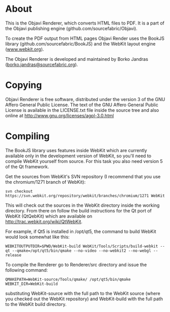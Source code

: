 
About
=====

This is the Objavi Renderer, which converts HTML files to PDF.
It is a part of the Objavi publishing engine (github.com/sourcefabric/Objavi).

To create the PDF output from HTML pages Objavi Render uses the BookJS
library (github.com/sourcefabric/BookJS) and the WebKit layout engine
(www.webkit.org).

The Objavi Renderer is developed and maintained by Borko Jandras
(borko.jandras@sourcefabric.org).


Copying
=======

Objavi Renderer is free software, distributed under the version 3 of the
GNU Affero General Public License.  The text of the GNU Affero General Public
License is available in the LICENSE.txt file inside the source tree and also
online at http://www.gnu.org/licenses/agpl-3.0.html


Compiling
=========

The BookJS library uses features inside WebKit which are currently available
only in the development version of WebKit, so you'll need to compile WebKit
yourself from source. For this task you also need version 5 of the Qt framework.

Get the sources from WebKit's SVN repository (I recommend that you use
the chromium/1271 branch of WebKit):

    svn checkout https://svn.webkit.org/repository/webkit/branches/chromium/1271 WebKit

This will check out the sources in the WebKit directory inside the working
directory.  From there on follow the build instructions for the Qt port of
WebKit (QtQebKit) which are available on http://trac.webkit.org/wiki/QtWebKit.

For example, if Qt5 is installed in /opt/qt5, the command to build WebKit would
look somewhat like this:

    WEBKITOUTPUTDIR=$PWD/WebKit-build WebKit/Tools/Scripts/build-webkit --qt --qmake=/opt/qt5/bin/qmake --no-video --no-webkit2 --no-webgl --release

To compile the Renderer go to Renderer/src directory and issue the following command:

    QMAKEPATH=WebKit-source/Tools/qmake/ /opt/qt5/bin/qmake WEBKIT_DIR=WebKit-build

substituting WebKit-source with the full path to the WebKit source (where you
checked out the WebKit repository) and WebKit-build with the full path to the
WebKit build directory.
